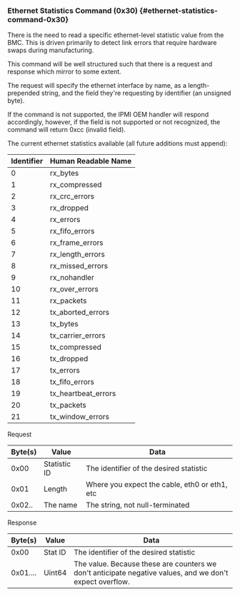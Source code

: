 ### Ethernet Statistics Command (0x30) {#ethernet-statistics-command-0x30}

There is the need to read a specific ethernet-level statistic value from the BMC.  This is driven primarily to detect link errors that require hardware swaps during manufacturing.

This command will be well structured such that there is a request and response which mirror to some extent.

The request will specify the ethernet interface by name, as a length-prepended string, and the field they're requesting by identifier (an unsigned byte).

If the command is not supported, the IPMI OEM handler will respond accordingly, however, if the field is not supported or not recognized, the command will return 0xcc (invalid field).

The current ethernet statistics available (all future additions must append):

|Identifier |Human Readable Name
|-----------|--------------------
|0          |rx_bytes
|1          |rx_compressed
|2          |rx_crc_errors
|3          |rx_dropped
|4          |rx_errors
|5          |rx_fifo_errors
|6          |rx_frame_errors
|7          |rx_length_errors
|8          |rx_missed_errors
|9          |rx_nohandler
|10         |rx_over_errors
|11         |rx_packets
|12         |tx_aborted_errors
|13         |tx_bytes
|14         |tx_carrier_errors
|15         |tx_compressed
|16         |tx_dropped
|17         |tx_errors
|18         |tx_fifo_errors
|19         |tx_heartbeat_errors
|20         |tx_packets
|21         |tx_window_errors

Request

|Byte(s) |Value |Data
|--------|------|----
|0x00    |Statistic ID |The identifier of the desired statistic
|0x01    |Length       |Where you expect the cable, eth0 or eth1, etc
|0x02..  |The name     |The string, not null-terminated

Response

|Byte(s) |Value  |Data
|--------|-------|----
|0x00    |Stat ID|The identifier of the desired statistic
|0x01....|Uint64 |The value.  Because these are counters we don't anticipate negative values, and we don't expect overflow.
